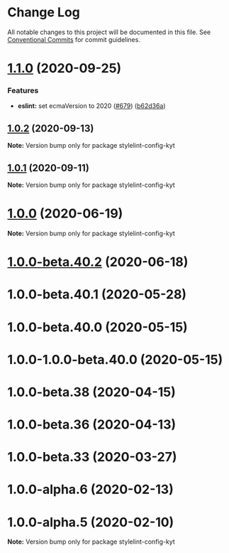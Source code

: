 # Change Log

All notable changes to this project will be documented in this file.
See [Conventional Commits](https://conventionalcommits.org) for commit guidelines.

# [1.1.0](https://github.com/nytimes/kyt/compare/stylelint-config-kyt@1.0.2...stylelint-config-kyt@1.1.0) (2020-09-25)


### Features

* **eslint:** set ecmaVersion to 2020 ([#679](https://github.com/nytimes/kyt/issues/679)) ([b62d36a](https://github.com/nytimes/kyt/commit/b62d36a473fb69f5cdf31f04c97a5d43d8a55a99))





## [1.0.2](https://github.com/nytimes/kyt/compare/stylelint-config-kyt@1.0.1...stylelint-config-kyt@1.0.2) (2020-09-13)

**Note:** Version bump only for package stylelint-config-kyt





## [1.0.1](https://github.com/nytimes/kyt/compare/stylelint-config-kyt@1.0.0...stylelint-config-kyt@1.0.1) (2020-09-11)

**Note:** Version bump only for package stylelint-config-kyt





# [1.0.0](https://github.com/nytimes/kyt/compare/stylelint-config-kyt@1.0.0-beta.40.2...stylelint-config-kyt@1.0.0) (2020-06-19)

**Note:** Version bump only for package stylelint-config-kyt





# [1.0.0-beta.40.2](http://github.com/nytimes/kyt/packages/stylelint-config-kyt/compare/stylelint-config-kyt@1.0.0-alpha.2...stylelint-config-kyt@1.0.0-beta.40.2) (2020-06-18)



# 1.0.0-beta.40.1 (2020-05-28)



# 1.0.0-beta.40.0 (2020-05-15)



# 1.0.0-1.0.0-beta.40.0 (2020-05-15)



# 1.0.0-beta.38 (2020-04-15)



# 1.0.0-beta.36 (2020-04-13)



# 1.0.0-beta.33 (2020-03-27)



# 1.0.0-alpha.6 (2020-02-13)



# 1.0.0-alpha.5 (2020-02-10)

**Note:** Version bump only for package stylelint-config-kyt
